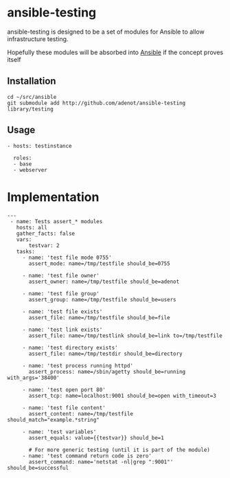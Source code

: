 ansible-testing
===============

ansible-testing is designed to be a set of modules for Ansible to allow 
infrastructure testing. 

Hopefully these modules will be absorbed into [Ansible](http://github.com/ansible/ansible)
if the concept proves itself

## Installation

```
cd ~/src/ansible
git submodule add http://github.com/adenot/ansible-testing library/testing
```

## Usage
```
- hosts: testinstance

  roles:
  - base
  - webserver
```

# Implementation
```
---
 - name: Tests assert_* modules
   hosts: all
   gather_facts: false
   vars:
       testvar: 2
   tasks:
     - name: 'test file mode 0755'
       assert_mode: name=/tmp/testfile should_be=0755 

     - name: 'test file owner'
       assert_owner: name=/tmp/testfile should_be=adenot
       
     - name: 'test file group'
       assert_group: name=/tmp/testfile should_be=users

     - name: 'test file exists'
       assert_file: name=/tmp/testfile should_be=file
       
     - name: 'test link exists'
       assert_file: name=/tmp/testlink should_be=link to=/tmp/testfile
       
     - name: 'test directory exists'
       assert_file: name=/tmp/testdir should_be=directory
       
     - name: 'test process running httpd'
       assert_process: name=/sbin/agetty should_be=running with_args='38400'
       
     - name: 'test open port 80'
       assert_tcp: name=localhost:9001 should_be=open with_timeout=3
       
     - name: 'test file content'
       assert_content: name=/tmp/testfile should_match="example.*string"
          
     - name: 'test variables'
       assert_equals: value={{testvar}} should_be=1

       # For more generic testing (until it is part of the module)
     - name: 'test command return code is zero'
       assert_command: name='netstat -nl|grep ":9001"' should_be=successful
```

